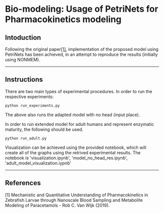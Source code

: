 # Bio-modeling: Usage of PetriNets for Pharmacokinetics modeling

## Intoduction
Following the original paper[[1]](#1), implementation of the proposed model using PetriNets has been achieved, in an attempt to reproduce the results (initially using NONMEM).

___

## Instructions

There are two main types of experimental procedures. In order to run the respective experiments:
```
python run_experiments.py
```
The above also runs the adapted model with no head (input place). 


In order to run extended model for adult humans and represent enzymatic maturity, the following should be used. 
```
python run_adult.py
```

Visualization can be achieved using the provided notebook, which will create all of the graphs using the retrived experimental results. The notebook is 'visualization.ipynb', 'model_no_head_res.ipynb', 'adult_model_visualization.iypnb'

___
## References
<a id="1">[1]</a> 
Mechanistic and Quantitative Understanding of
Pharmacokinetics in Zebrafish Larvae through Nanoscale Blood
Sampling and Metabolite Modeling of Paracetamols - 
Rob C. Van Wijk (2019). 
